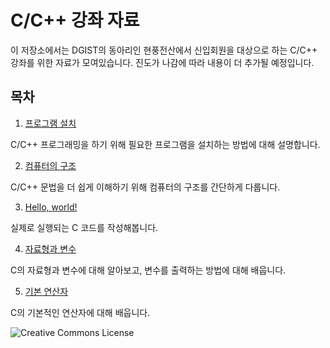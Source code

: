 # C/C++ 강좌 자료

이 저장소에서는 DGIST의 동아리인 현풍전산에서 신입회원을 대상으로 하는 C/C++ 강좌를 위한 자료가 모여있습니다. 진도가 나감에 따라 내용이 더 추가될 예정입니다.

## 목차

1. [프로그램 설치](1-prepare-development-environment)

C/C++ 프로그래밍을 하기 위해 필요한 프로그램을 설치하는 방법에 대해 설명합니다.

2. [컴퓨터의 구조](2-structure-of-computers)

C/C++ 문법을 더 쉽게 이해하기 위해 컴퓨터의 구조를 간단하게 다룹니다.

3. [Hello, world!](3-hello-world)

실제로 실행되는 C 코드를 작성해봅니다.

4. [자료형과 변수](4-types-and-variables)

C의 자료형과 변수에 대해 알아보고, 변수를 출력하는 방법에 대해 배웁니다.

5. [기본 연산자](5-basic-operators)

C의 기본적인 연산자에 대해 배웁니다.

![Creative Commons License](https://i.creativecommons.org/l/by-nc-sa/4.0/88x31.png "license")
